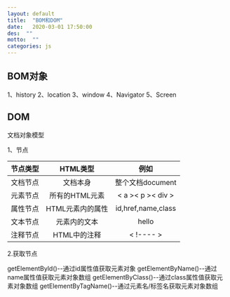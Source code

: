 ```yaml
---
layout: default
title:  "BOM和DOM"
date:   2020-03-01 17:50:00
des:  ""
motto:  ""
categories: js
---
```


## BOM对象

1、history
2、location
3、window
4、Navigator
5、Screen

## DOM
文档对象模型

1、节点

| 节点类型 | HTML类型 | 例如 |
| :------: | :-------: | :-------:|
| 文档节点 | 文档本身 | 整个文档document |
| 元素节点 | 所有的HTML元素 | < a >< p >< div > |
| 属性节点 | HTML元素内的属性 | id,href,name,class |
| 文本节点 | 元素内的文本 | hello |
| 注释节点 | HTML中的注释 | < !---- > |

2.获取节点

getElementByld()--通过id属性值获取元素对象
getElementByName()--通过name属性值获取元素对象数组
getElementByClass()--通过class属性值获取元素对象数组
getElementByTagName()--通过元素名/标签名获取元素对象数组

